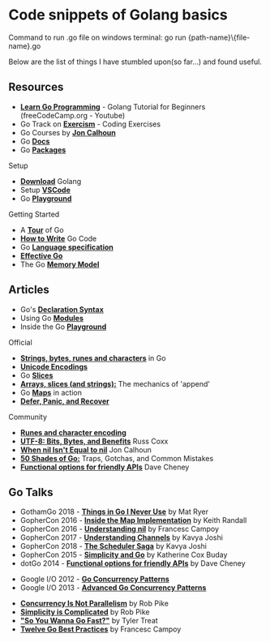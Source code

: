 # Code snippets of Golang basics

Command to run .go file on windows terminal: go run {path-name}\\{file-name}.go

Below are the list of things I have stumbled upon(so far...) and found useful.

## Resources

* **[Learn Go Programming](https://www.youtube.com/watch?v=YS4e4q9oBaU)** - Golang Tutorial for Beginners (freeCodeCamp.org - Youtube)
* Go Track on **[Exercism](https://exercism.io/my/tracks/go)** - Coding Exercises
* Go Courses by **[Jon Calhoun](https://courses.calhoun.io/courses)**
* Go **[Docs](https://golang.org/doc/)**
* Go **[Packages](https://pkg.go.dev/)**

Setup

* **[Download](https://golang.org/)** Golang
* Setup **[VSCode](https://code.visualstudio.com/docs/languages/go)**
* Go **[Playground](https://play.golang.org/)**

Getting Started

* A **[Tour](https://tour.golang.org/welcome/1)** of Go
* **[How to Write](https://golang.org/doc/code.html)** Go Code
* Go **[Language specification](https://golang.org/ref/spec)**
* **[Effective Go](https://golang.org/doc/effective_go.html)**
* The Go **[Memory Model](https://golang.org/ref/mem)**

## Articles

* Go's **[Declaration Syntax](https://blog.golang.org/declaration-syntax)**
* Using Go **[Modules](https://blog.golang.org/using-go-modules)**
* Inside the Go **[Playground](https://blog.golang.org/playground)**

Official

* **[Strings, bytes, runes and characters](https://blog.golang.org/strings)** in Go
* **[Unicode Encodings](https://unicodebook.readthedocs.io/unicode_encodings.html)**
* Go **[Slices](https://blog.golang.org/slices-intro)**
* **[Arrays, slices (and strings):](https://blog.golang.org/slices)** The mechanics of 'append'
* Go **[Maps](https://blog.golang.org/maps)** in action
* **[Defer, Panic, and Recover](https://blog.golang.org/defer-panic-and-recover)**

Community

* **[Runes and character encoding](https://yourbasic.org/golang/rune/#:~:text=The%20rune%20type%20is%20an,and%20a%20few%20other%20characters.)**
* **[UTF-8: Bits, Bytes, and Benefits](https://research.swtch.com/utf8)** Russ Coxx
* **[When nil Isn't Equal to nil](https://www.calhoun.io/when-nil-isnt-equal-to-nil/)** Jon Calhoun
* **[50 Shades of Go:](http://devs.cloudimmunity.com/gotchas-and-common-mistakes-in-go-golang/)** Traps, Gotchas, and Common Mistakes
* **[Functional options for friendly APIs](https://dave.cheney.net/2014/10/17/functional-options-for-friendly-apis)** Dave Cheney

## Go Talks

* GothamGo 2018 - **[Things in Go I Never Use](https://www.youtube.com/watch?v=5DVV36uqQ4E)** by Mat Ryer
* GopherCon 2016 - **[Inside the Map Implementation](https://www.youtube.com/watch?v=Tl7mi9QmLns)** by Keith Randall
* GopherCon 2016 - **[Understanding nil](https://www.youtube.com/watch?v=ynoY2xz-F8s)** by Francesc Campoy
* GopherCon 2017 - **[Understanding Channels](https://www.youtube.com/watch?v=KBZlN0izeiY)** by Kavya Joshi
* GopherCon 2018 - **[The Scheduler Saga](https://www.youtube.com/watch?v=YHRO5WQGh0k)** by Kavya Joshi
* GopherCon 2015 - **[Simplicity and Go](https://www.youtube.com/watch?v=S6mEo_FHZ5Y&list=WL&index=3)** by Katherine Cox Buday
* dotGo 2014 - **[Functional options for friendly APIs](https://www.youtube.com/watch?v=24lFtGHWxAQ&list=WL&index=2&t=0s)** by Dave Cheney

- Google I/O 2012 - **[Go Concurrency Patterns](https://www.youtube.com/watch?v=f6kdp27TYZs)**
- Google I/O 2013 - **[Advanced Go Concurrency Patterns](https://www.youtube.com/watch?v=QDDwwePbDtw)**

* **[Concurrency Is Not Parallelism](https://www.youtube.com/watch?v=cN_DpYBzKso)** by Rob Pike
* **[Simplicity is Complicated](https://www.youtube.com/watch?v=rFejpH_tAHM)** by Rob Pike
* **["So You Wanna Go Fast?"](https://www.youtube.com/watch?v=DJ4d_PZ6Gns&list=WL&index=2&t=353s)** by Tyler Treat
* **[Twelve Go Best Practices](https://www.youtube.com/watch?v=8D3Vmm1BGoY&list=WL&index=2&t=0s)** by Francesc Campoy
